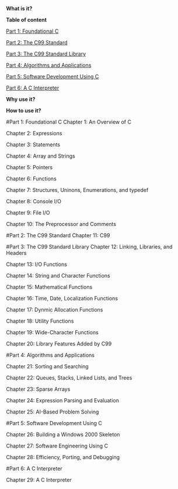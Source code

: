 **What is it?**

**Table of content**

[Part 1: Foundational C](#Part1)

[Part 2: The C99 Standard](#Part2)

[Part 3: The C99 Standard Library](#Part3)

[Part 4: Algorithms and Applications](#Part4)

[Part 5: Software Development Using C](#Part5)

[Part 6: A C Interpreter](#Part6)

**Why use it?**

**How to use it?**

#<a name="Part1"></a>Part 1: Foundational C
Chapter 1: An Overview of C

Chapter 2: Expressions

Chapter 3: Statements

Chapter 4: Array and Strings

Chapter 5: Pointers

Chapter 6: Functions

Chapter 7: Structures, Uninons, Enumerations, and typedef

Chapter 8: Console I/O

Chapter 9: File I/O

Chapter 10: The Preprocessor and Comments



#<a name="Part2"></a>Part 2: The C99 Standard
Chapter 11: C99


#<a name="Part3"></a>Part 3: The C99 Standard Library
Chapter 12: Linking, Libraries, and Headers

Chapter 13: I/O Functions

Chapter 14: String and Character Functions

Chapter 15: Mathematical Functions

Chapter 16: Time, Date, Localization Functions

Chapter 17: Dynmic Allocation Functions

Chapter 18: Utility Functions

Chapter 19: Wide-Character Functions

Chapter 20: Library Features Added by C99



#<a name="Part4"></a>Part 4: Algorithms and Applications

Chapter 21: Sorting and Searching

Chapter 22: Queues, Stacks, Linked Lists, and Trees

Chapter 23: Sparse Arrays

Chapter 24: Expression Parsing and Evaluation

Chapter 25: 
AI-Based Problem Solving

#<a name="Part5"></a>Part 5: Software Development Using C

Chapter 26: Building a Windows 2000 Skeleton

Chapter 27: Software Engineering Using C

Chapter 28: Efficiency, Porting, and Debugging



#<a name="Part6"></a>Part 6: A C Interpreter

Chapter 29: A C Interpreter


